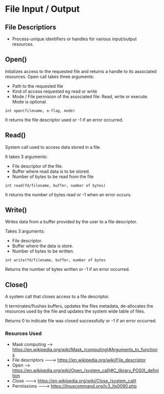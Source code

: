 # File Input / Output

## File Descriptiors
* Process-unique identifiers or handles for various input/output resources.

## Open()
Intializes access to the requested file and returns a handle to its associated resources.
Open call takes three arguments:
* Path to the requested file
* Kind of access requested eg read or write
* Mode / File permision of the associated file: Read, write or execute. Mode is optional.

```
int open(filename, o-flag, mode)
```

It returns the file descriptor used or -1 if an error occurred.
## Read()
System call used to access data stored in a file.

It takes 3 arguments:

* File descriptor of the file.
* Buffer where read data is to be stored.
* Number of bytes to be read from the file

```
int read(fd/filename, buffer, number of bytes)
```
It returns the number of bytes read or -1 when an error occurs.

## Write()
Writes data from a buffer provided by the user to a file descriptor.

Takes 3 arguments:
* File descriptor.
* Buffer where the data is store.
* Number of bytes to be written.

```
int write(fd/filename, buffer, number of bytes
```
Returns the number of bytes written or -1 if an error occurred.

## Close()
A system call that closes access to a file descriptor.

It  terminates/flushes buffers, updates the files metadata, de-allocates the resources used by the file and updates the system wide table of files.

Returns 0 to indicate file was closed successfully or -1 if an error occurred.

### Resurces Used
* Mask computing --> https://en.wikipedia.org/wiki/Mask_(computing)#Arguments_to_functions
* File descriptors ---> https://en.wikipedia.org/wiki/File_descriptor
* Open --> https://en.wikipedia.org/wiki/Open_(system_call)#C_library_POSIX_definition
* Close ---> https://en.wikipedia.org/wiki/Close_(system_call)
* Permissions ---> https://linuxcommand.org/lc3_lts0090.php
